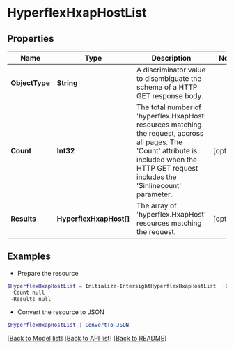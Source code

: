 # HyperflexHxapHostList
## Properties

Name | Type | Description | Notes
------------ | ------------- | ------------- | -------------
**ObjectType** | **String** | A discriminator value to disambiguate the schema of a HTTP GET response body. | 
**Count** | **Int32** | The total number of &#39;hyperflex.HxapHost&#39; resources matching the request, accross all pages. The &#39;Count&#39; attribute is included when the HTTP GET request includes the &#39;$inlinecount&#39; parameter. | [optional] 
**Results** | [**HyperflexHxapHost[]**](HyperflexHxapHost.md) | The array of &#39;hyperflex.HxapHost&#39; resources matching the request. | [optional] 

## Examples

- Prepare the resource
```powershell
$HyperflexHxapHostList = Initialize-IntersightHyperflexHxapHostList  -ObjectType null `
 -Count null `
 -Results null
```

- Convert the resource to JSON
```powershell
$HyperflexHxapHostList | ConvertTo-JSON
```

[[Back to Model list]](../README.md#documentation-for-models) [[Back to API list]](../README.md#documentation-for-api-endpoints) [[Back to README]](../README.md)

